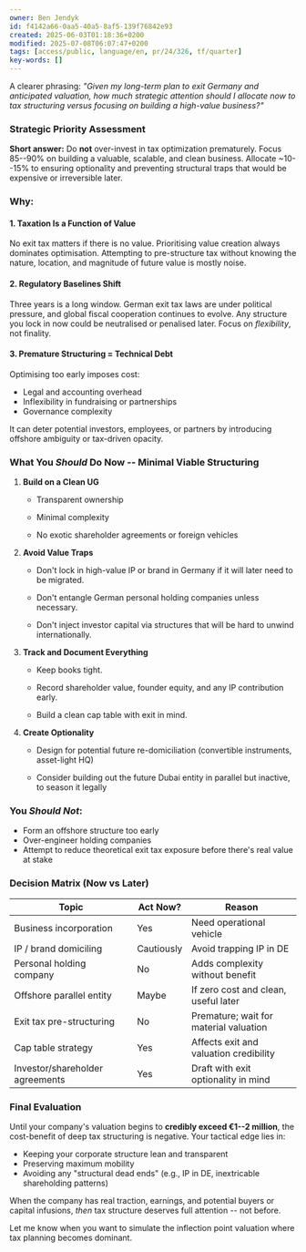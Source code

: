 ```yaml
---
owner: Ben Jendyk
id: f4142a66-0aa5-40a5-8af5-139f76842e93
created: 2025-06-03T01:18:36+0200
modified: 2025-07-08T06:07:47+0200
tags: [access/public, language/en, pr/24/326, tf/quarter]
key-words: []
---
```


A clearer phrasing: _"Given my long-term plan to exit Germany and anticipated valuation, how much strategic attention should I allocate now to tax structuring versus focusing on building a high-value business?"_

### Strategic Priority Assessment

**Short answer:** Do **not** over-invest in tax optimization prematurely. Focus 85--90% on building a valuable, scalable, and clean business. Allocate ~10--15% to ensuring optionality and preventing structural traps that would be expensive or irreversible later.

### Why:

#### 1. **Taxation Is a Function of Value**

No exit tax matters if there is no value. Prioritising value creation always dominates optimisation. Attempting to pre-structure tax without knowing the nature, location, and magnitude of future value is mostly noise.

#### 2. **Regulatory Baselines Shift**

Three years is a long window. German exit tax laws are under political pressure, and global fiscal cooperation continues to evolve. Any structure you lock in now could be neutralised or penalised later. Focus on _flexibility_, not finality.

#### 3. **Premature Structuring = Technical Debt**

Optimising too early imposes cost:

- Legal and accounting overhead
- Inflexibility in fundraising or partnerships
- Governance complexity

It can deter potential investors, employees, or partners by introducing offshore ambiguity or tax-driven opacity.

### What You _Should_ Do Now -- Minimal Viable Structuring

1. **Build on a Clean UG**

    - Transparent ownership

    - Minimal complexity

    - No exotic shareholder agreements or foreign vehicles

2. **Avoid Value Traps**

    - Don't lock in high-value IP or brand in Germany if it will later need to be migrated.

    - Don't entangle German personal holding companies unless necessary.

    - Don't inject investor capital via structures that will be hard to unwind internationally.

3. **Track and Document Everything**

    - Keep books tight.

    - Record shareholder value, founder equity, and any IP contribution early.

    - Build a clean cap table with exit in mind.

4. **Create Optionality**

    - Design for potential future re-domiciliation (convertible instruments, asset-light HQ)

    - Consider building out the future Dubai entity in parallel but inactive, to season it legally

### You _Should Not_:

- Form an offshore structure too early
- Over-engineer holding companies
- Attempt to reduce theoretical exit tax exposure before there's real value at stake

### Decision Matrix (Now vs Later)

| Topic | Act Now? | Reason | 
| ---- | ---- | ----  |
| Business incorporation | Yes | Need operational vehicle | 
| IP / brand domiciling | Cautiously | Avoid trapping IP in DE | 
| Personal holding company | No | Adds complexity without benefit | 
| Offshore parallel entity | Maybe | If zero cost and clean, useful later | 
| Exit tax pre-structuring | No | Premature; wait for material valuation | 
| Cap table strategy | Yes | Affects exit and valuation credibility | 
| Investor/shareholder agreements | Yes | Draft with exit optionality in mind | 

### Final Evaluation

Until your company's valuation begins to **credibly exceed €1--2 million**, the cost-benefit of deep tax structuring is negative. Your tactical edge lies in:

- Keeping your corporate structure lean and transparent
- Preserving maximum mobility
- Avoiding any "structural dead ends" (e.g., IP in DE, inextricable shareholding patterns)

When the company has real traction, earnings, and potential buyers or capital infusions, _then_ tax structure deserves full attention -- not before.

Let me know when you want to simulate the inflection point valuation where tax planning becomes dominant.